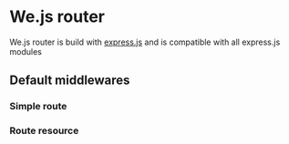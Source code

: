 # We.js router

We.js router is build with [express.js](http://expressjs.com/) and is compatible with all express.js modules

## Default middlewares

### Simple route

### Route resource
